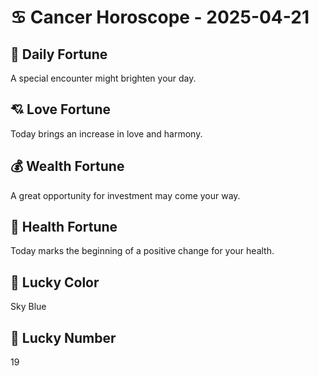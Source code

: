# ♋ Cancer Horoscope - 2025-04-21

## 🎯 Daily Fortune

A special encounter might brighten your day.

## 💘 Love Fortune

Today brings an increase in love and harmony.

## 💰 Wealth Fortune

A great opportunity for investment may come your way.

## 🌱 Health Fortune

Today marks the beginning of a positive change for your health.

## 🎨 Lucky Color

Sky Blue

## 🔢 Lucky Number

19
